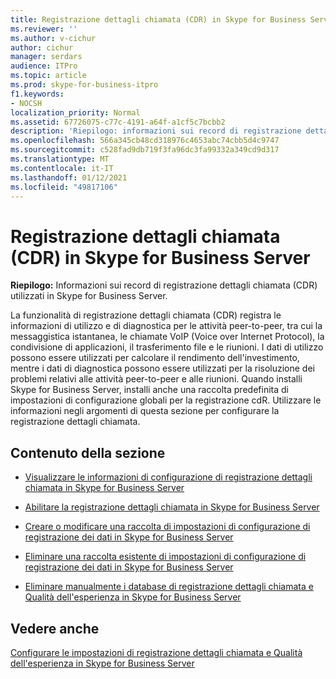 ```yaml
---
title: Registrazione dettagli chiamata (CDR) in Skype for Business Server
ms.reviewer: ''
ms.author: v-cichur
author: cichur
manager: serdars
audience: ITPro
ms.topic: article
ms.prod: skype-for-business-itpro
f1.keywords:
- NOCSH
localization_priority: Normal
ms.assetid: 67726075-c77c-4191-a64f-a1cf5c7bcbb2
description: 'Riepilogo: informazioni sui record di registrazione dettagli chiamata (CDR) utilizzati in Skype for Business Server.'
ms.openlocfilehash: 566a345cb48cd318976c4653abc74cbb5d4c9747
ms.sourcegitcommit: c528fad9db719f3fa96dc3fa99332a349cd9d317
ms.translationtype: MT
ms.contentlocale: it-IT
ms.lasthandoff: 01/12/2021
ms.locfileid: "49817106"
---
```

# <a name="call-detail-recording-cdr-in-skype-for-business-server"></a>Registrazione dettagli chiamata (CDR) in Skype for Business Server
 
**Riepilogo:** Informazioni sui record di registrazione dettagli chiamata (CDR) utilizzati in Skype for Business Server.
  
La funzionalità di registrazione dettagli chiamata (CDR) registra le informazioni di utilizzo e di diagnostica per le attività peer-to-peer, tra cui la messaggistica istantanea, le chiamate VoIP (Voice over Internet Protocol), la condivisione di applicazioni, il trasferimento file e le riunioni. I dati di utilizzo possono essere utilizzati per calcolare il rendimento dell'investimento, mentre i dati di diagnostica possono essere utilizzati per la risoluzione dei problemi relativi alle attività peer-to-peer e alle riunioni. Quando installi Skype for Business Server, installi anche una raccolta predefinita di impostazioni di configurazione globali per la registrazione cdR. Utilizzare le informazioni negli argomenti di questa sezione per configurare la registrazione dettagli chiamata.
  
## <a name="in-this-section"></a>Contenuto della sezione

- [Visualizzare le informazioni di configurazione di registrazione dettagli chiamata in Skype for Business Server](view-configuration-information.md)
    
- [Abilitare la registrazione dettagli chiamata in Skype for Business Server](enable-cdr.md)
    
- [Creare o modificare una raccolta di impostazioni di configurazione di registrazione dei dati in Skype for Business Server](create-or-modify-a-collection-of-settings.md)
    
- [Eliminare una raccolta esistente di impostazioni di configurazione di registrazione dei dati in Skype for Business Server](delete-configuration-settings.md)
    
- [Eliminare manualmente i database di registrazione dettagli chiamata e Qualità dell'esperienza in Skype for Business Server](../../deploy/deploy-monitoring/purgecall-detail-recording-and-qoe.md)
    
## <a name="see-also"></a>Vedere anche

[Configurare le impostazioni di registrazione dettagli chiamata e Qualità dell'esperienza in Skype for Business Server](../../deploy/deploy-monitoring/call-detail-recording-and-qoe.md)
